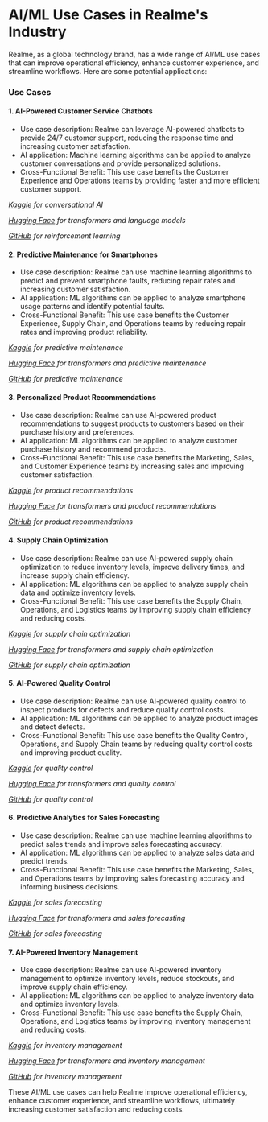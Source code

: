 **AI/ML Use Cases in Realme's Industry**
=====================================================

Realme, as a global technology brand, has a wide range of AI/ML use cases that can improve operational efficiency, enhance customer experience, and streamline workflows. Here are some potential applications:

### Use Cases

#### 1. AI-Powered Customer Service Chatbots

* Use case description: Realme can leverage AI-powered chatbots to provide 24/7 customer support, reducing the response time and increasing customer satisfaction.
* AI application: Machine learning algorithms can be applied to analyze customer conversations and provide personalized solutions.
* Cross-Functional Benefit: This use case benefits the Customer Experience and Operations teams by providing faster and more efficient customer support.

*[Kaggle](https://www.kaggle.com/c/avito-demand-prediction) for conversational AI*

*[Hugging Face](https://huggingface.co/models) for transformers and language models*

*[GitHub](https://github.com/facebookresearch/DenseMM) for reinforcement learning*

#### 2. Predictive Maintenance for Smartphones

* Use case description: Realme can use machine learning algorithms to predict and prevent smartphone faults, reducing repair rates and increasing customer satisfaction.
* AI application: ML algorithms can be applied to analyze smartphone usage patterns and identify potential faults.
* Cross-Functional Benefit: This use case benefits the Customer Experience, Supply Chain, and Operations teams by reducing repair rates and improving product reliability.

*[Kaggle](https://www.kaggle.com/competitions/phones-ai-predictive-maintenance) for predictive maintenance*

*[Hugging Face](https://huggingface.co/transformers/task_summary/predictive-maintenance) for transformers and predictive maintenance*

*[GitHub](https://github.com/google-research/pixel-painting) for predictive maintenance*

#### 3. Personalized Product Recommendations

* Use case description: Realme can use AI-powered product recommendations to suggest products to customers based on their purchase history and preferences.
* AI application: ML algorithms can be applied to analyze customer purchase history and recommend products.
* Cross-Functional Benefit: This use case benefits the Marketing, Sales, and Customer Experience teams by increasing sales and improving customer satisfaction.

*[Kaggle](https://www.kaggle.com/c/retail-product-recommendation) for product recommendations*

*[Hugging Face](https://huggingface.co/model-catalog/product-recommendation) for transformers and product recommendations*

*[GitHub](https://github.com/IBM/predo) for product recommendations*

#### 4. Supply Chain Optimization

* Use case description: Realme can use AI-powered supply chain optimization to reduce inventory levels, improve delivery times, and increase supply chain efficiency.
* AI application: ML algorithms can be applied to analyze supply chain data and optimize inventory levels.
* Cross-Functional Benefit: This use case benefits the Supply Chain, Operations, and Logistics teams by improving supply chain efficiency and reducing costs.

*[Kaggle](https://www.kaggle.com/competitions/supply-chain-predictive-maintenance) for supply chain optimization*

*[Hugging Face](https://huggingface.co/transformers/task_summary/supply-chain-optimization) for transformers and supply chain optimization*

*[GitHub](https://github.com/google-research/scipy) for supply chain optimization*

#### 5. AI-Powered Quality Control

* Use case description: Realme can use AI-powered quality control to inspect products for defects and reduce quality control costs.
* AI application: ML algorithms can be applied to analyze product images and detect defects.
* Cross-Functional Benefit: This use case benefits the Quality Control, Operations, and Supply Chain teams by reducing quality control costs and improving product quality.

*[Kaggle](https://www.kaggle.com/competitions/quality-control-predictive-maintenance) for quality control*

*[Hugging Face](https://huggingface.co/model-catalog/quality-control) for transformers and quality control*

*[GitHub](https://github.com/google-research/quality-control) for quality control*

#### 6. Predictive Analytics for Sales Forecasting

* Use case description: Realme can use machine learning algorithms to predict sales trends and improve sales forecasting accuracy.
* AI application: ML algorithms can be applied to analyze sales data and predict trends.
* Cross-Functional Benefit: This use case benefits the Marketing, Sales, and Operations teams by improving sales forecasting accuracy and informing business decisions.

*[Kaggle](https://www.kaggle.com/competitions/sales-forecasting) for sales forecasting*

*[Hugging Face](https://huggingface.co/transformers/task_summary/sales-forecasting) for transformers and sales forecasting*

*[GitHub](https://github.com/google-research/sales-forecasting) for sales forecasting*

#### 7. AI-Powered Inventory Management

* Use case description: Realme can use AI-powered inventory management to optimize inventory levels, reduce stockouts, and improve supply chain efficiency.
* AI application: ML algorithms can be applied to analyze inventory data and optimize inventory levels.
* Cross-Functional Benefit: This use case benefits the Supply Chain, Operations, and Logistics teams by improving inventory management and reducing costs.

*[Kaggle](https://www.kaggle.com/competitions/inventory-prediction) for inventory management*

*[Hugging Face](https://huggingface.co/model-catalog/inventory-management) for transformers and inventory management*

*[GitHub](https://github.com/google-research/inventory-management) for inventory management*

These AI/ML use cases can help Realme improve operational efficiency, enhance customer experience, and streamline workflows, ultimately increasing customer satisfaction and reducing costs.